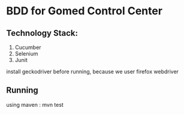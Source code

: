 BDD for Gomed Control Center
============================

Technology Stack:
-----------------

 1. Cucumber
 2. Selenium
 3. Junit

install geckodriver before running, because we user firefox webdriver

Running
-------
using maven : mvn test